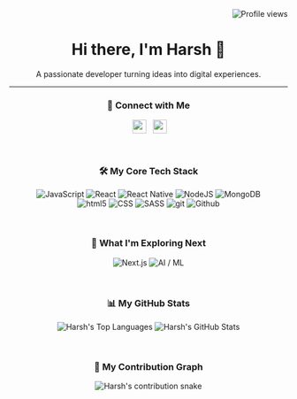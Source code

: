 <div align="right">
  <img src="https://komarev.com/ghpvc/?username=harshmetkel24&color=red&style=flat-square" alt="Profile views"/>
</div>

<div align="center">
  <h1 align="center">Hi there, I'm Harsh 👋</h1>
  <p align="center">A passionate developer turning ideas into digital experiences.</p>
</div>

---

<div align="center">

### 🤝 Connect with Me
<p>
  <a href="https://www.linkedin.com/in/harshkumar-metkel-9a44731b6/" target="_blank"><img src="https://img.shields.io/badge/linkedin-%230077B5.svg?&style=for-the-badge&logo=linkedin&logoColor=white" height=25></a>
  <a href="https://www.twitter.com/harshmetkel24" target="_blank"><img src="https://img.shields.io/badge/twitter-%231DA1F2.svg?&style=for-the-badge&logo=twitter&logoColor=white" height=25></a> 
</p>

<br>

### 🛠️ My Core Tech Stack
<p>
  <img alt="JavaScript" src="https://img.shields.io/badge/JavaScript-F7DF1E?style=for-the-badge&logo=javascript&logoColor=black" />
  <img alt="React" src="https://img.shields.io/badge/React-20232A?style=for-the-badge&logo=react&logoColor=61DAFB" />
  <img alt="React Native" src="https://img.shields.io/badge/React_Native-20232A?style=for-the-badge&logo=react&logoColor=61DAFB" />
  <img alt="NodeJS" src="https://img.shields.io/badge/Node.js-339933?style=for-the-badge&logo=nodedotjs&logoColor=white" />
  <img alt="MongoDB" src="https://img.shields.io/badge/MongoDB-47A248?style=for-the-badge&logo=mongodb&logoColor=white" />
  <br>
  <img alt="html5" src="https://img.shields.io/badge/HTML5-E34F26?style=for-the-badge&logo=html5&logoColor=white" />
  <img alt="CSS" src="https://img.shields.io/badge/CSS3-1572B6?style=for-the-badge&logo=css3&logoColor=white" />
  <img alt="SASS" src="https://img.shields.io/badge/SASS-hotpink.svg?style=for-the-badge&logo=SASS&logoColor=white" />
  <img alt="git" src="https://img.shields.io/badge/GIT-E44C30?style=for-the-badge&logo=git&logoColor=white" />
  <img alt="Github" src="https://img.shields.io/badge/GitHub-181717?style=for-the-badge&logo=github&logoColor=white" />
</p>

<br>

### 🌱 What I'm Exploring Next
<p>
  <img alt="Next.js" src="https://img.shields.io/badge/Next.js-000000?style=for-the-badge&logo=nextdotjs&logoColor=white" />
  <img alt="AI / ML" src="https://img.shields.io/badge/AI%20/%20ML-FF6F00?style=for-the-badge&logo=tensorflow&logoColor=white" />
</p>

<br>

### 📊 My GitHub Stats
<p>
  <img align="center" src="https://github-readme-stats.vercel.app/api/top-langs/?username=harshmetkel24&layout=compact&theme=dracula&hide_border=true" alt="Harsh's Top Languages" />
  <img align="center" src="https://github-readme-stats.vercel.app/api?username=harshmetkel24&show_icons=true&theme=dracula&count_private=true&hide_border=true&rank_icon=github" alt="Harsh's GitHub Stats" />
</p>

<br>

### 🐍 My Contribution Graph
<p>
  <img src="https://github.com/harshmetkel24/harshmetkel24/blob/output/github-contribution-grid-snake.svg" alt="Harsh's contribution snake" />
</p>

</div>
